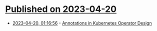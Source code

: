 # [Published on 2023-04-20](index.md)

* [2023-04-20, 01:16:56](https://lobste.rs/s/6hstbv/annotations_kubernetes_operator_design) - [Annotations in Kubernetes Operator Design](https://sklar.rocks/kubernetes-operators-annotations/)
